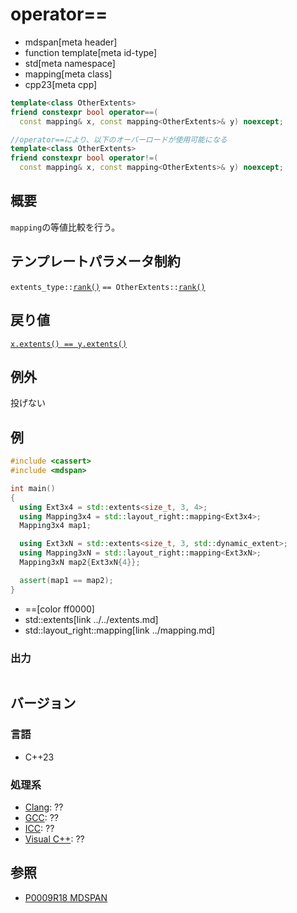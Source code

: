# operator==
* mdspan[meta header]
* function template[meta id-type]
* std[meta namespace]
* mapping[meta class]
* cpp23[meta cpp]

```cpp
template<class OtherExtents>
friend constexpr bool operator==(
  const mapping& x, const mapping<OtherExtents>& y) noexcept;

//operator==により、以下のオーバーロードが使用可能になる        
template<class OtherExtents>
friend constexpr bool operator!=(
  const mapping& x, const mapping<OtherExtents>& y) noexcept;
```

## 概要
`mapping`の等値比較を行う。


## テンプレートパラメータ制約
`extents_type::`[`rank()`](../../extents/rank.md) `== OtherExtents::`[`rank()`](../../extents/rank.md)


## 戻り値
[`x.extents() == y.extents()`](../../extents/op_equal.md)


## 例外
投げない


## 例
```cpp example
#include <cassert>
#include <mdspan>

int main()
{
  using Ext3x4 = std::extents<size_t, 3, 4>;
  using Mapping3x4 = std::layout_right::mapping<Ext3x4>;
  Mapping3x4 map1;

  using Ext3xN = std::extents<size_t, 3, std::dynamic_extent>;
  using Mapping3xN = std::layout_right::mapping<Ext3xN>;
  Mapping3xN map2{Ext3xN{4}};

  assert(map1 == map2);
}
```
* ==[color ff0000]
* std::extents[link ../../extents.md]
* std::layout_right::mapping[link ../mapping.md]


### 出力
```
```


## バージョン
### 言語
- C++23

### 処理系
- [Clang](/implementation.md#clang): ??
- [GCC](/implementation.md#gcc): ??
- [ICC](/implementation.md#icc): ??
- [Visual C++](/implementation.md#visual_cpp): ??


## 参照
- [P0009R18 MDSPAN](https://www.open-std.org/jtc1/sc22/wg21/docs/papers/2022/p0009r18.html)
